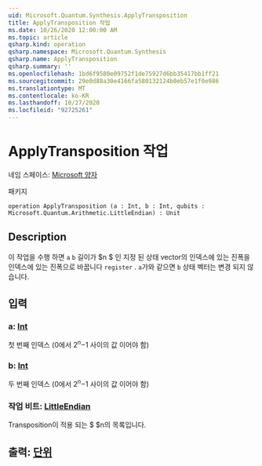 ```yaml
---
uid: Microsoft.Quantum.Synthesis.ApplyTransposition
title: ApplyTransposition 작업
ms.date: 10/26/2020 12:00:00 AM
ms.topic: article
qsharp.kind: operation
qsharp.namespace: Microsoft.Quantum.Synthesis
qsharp.name: ApplyTransposition
qsharp.summary: ''
ms.openlocfilehash: 1bd6f9580e09752f1de75927d6bb35417bb1ff21
ms.sourcegitcommit: 29e0d88a30e4166fa580132124b0eb57e1f0e986
ms.translationtype: MT
ms.contentlocale: ko-KR
ms.lasthandoff: 10/27/2020
ms.locfileid: "92725261"
---
```

# <a name="applytransposition-operation"></a>ApplyTransposition 작업

네임 스페이스: [Microsoft 양자](xref:Microsoft.Quantum.Synthesis)

패키지 [](https://nuget.org/packages/)




```qsharp
operation ApplyTransposition (a : Int, b : Int, qubits : Microsoft.Quantum.Arithmetic.LittleEndian) : Unit
```


## <a name="description"></a>Description

이 작업을 수행 하면 `a` `b` 길이가 $n $ 인 지정 된 상태 vector의 인덱스에 있는 진폭을 인덱스에 있는 진폭으로 바꿉니다 `register` .  `a`가와 같으면 `b` 상태 벡터는 변경 되지 않습니다.

## <a name="input"></a>입력

### <a name="a--int"></a>a: [Int](xref:microsoft.quantum.lang-ref.int)

첫 번째 인덱스 (0에서 $2 ^ n-$1 사이의 값 이어야 함)


### <a name="b--int"></a>b: [Int](xref:microsoft.quantum.lang-ref.int)

두 번째 인덱스 (0에서 $2 ^ n-$1 사이의 값 이어야 함)


### <a name="qubits--littleendian"></a>작업 비트: [LittleEndian](xref:Microsoft.Quantum.Arithmetic.LittleEndian)

Transposition이 적용 되는 $ $n의 목록입니다.



## <a name="output--unit"></a>출력: [단위](xref:microsoft.quantum.lang-ref.unit)

